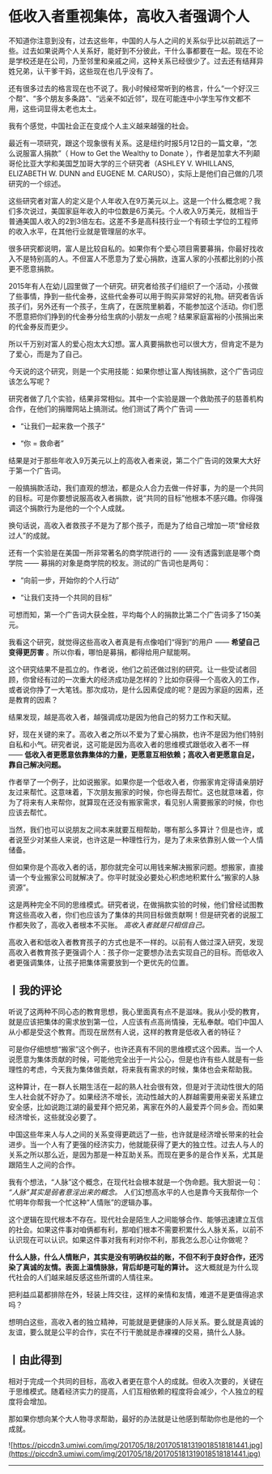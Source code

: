 # 低收入者重视集体，高收入者强调个人

不知道你注意到没有，过去这些年，中国的人与人之间的关系似乎比以前疏远了一些。过去如果说两个人关系好，能好到不分彼此，干什么事都要在一起。现在不论是学校还是在公司，乃至邻里和亲戚之间，这种关系已经很少了。过去还有结拜异姓兄弟，认干爹干妈，这些现在也几乎没有了。

还有很多过去的格言现在也不说了。我小时候经常听到的格言，什么“一个好汉三个帮”、“多个朋友多条路”、“远亲不如近邻”，现在可能连中小学生写作文都不用，这些词显得太老也太土。

我有个感觉，中国社会正在变成个人主义越来越强的社会。

最近有一项研究，跟这个现象很有关系。这是纽约时报5月12日的一篇文章，“怎么说服富人捐款”（ How to Get the Wealthy to Donate ），作者是加拿大不列颠哥伦比亚大学和美国芝加哥大学的三个研究者（ASHLEY V. WHILLANS, ELIZABETH W. DUNN and EUGENE M. CARUSO），实际上是他们自己做的几项研究的一个综述。

这些研究者对富人的定义是个人年收入在9万美元以上。这是一个什么概念呢？我们多次说过，美国家庭年收入的中位数是6万美元。个人收入9万美元，就相当于普通美国人收入的2到3倍左右。这差不多是高科技行业一个有硕士学位的工程师的收入水平，在其他行业就是管理层的水平。

很多研究都说明，富人是比较自私的。如果你有个爱心项目需要募捐，你最好找收入不是特别高的人。不但富人不愿意为了爱心捐款，连富人家的小孩都比别的小孩更不愿意捐款。

2015年有人在幼儿园里做了一个研究。研究者给孩子们组织了一个活动，小孩做了些事情，挣到一些代金券，这些代金券可以用于购买非常好的礼物。研究者告诉孩子们，另外还有一个孩子，生病了，在医院里躺着，不能参加这个活动。你们愿不愿意把你们挣到的代金券分给生病的小朋友一点呢？结果家庭富裕的小孩捐出来的代金券反而更少。

所以千万别对富人的爱心抱太大幻想。富人真要捐款也可以很大方，但肯定不是为了爱心，而是为了自己。

今天说的这个研究，则是一个实用技能：如果你想让富人掏钱捐款，这个广告词应该怎么写呢？

研究者做了几个实验，结果非常相似。其中一个实验是跟一个救助孩子的慈善机构合作，在他们的捐赠网站上搞测试。他们测试了两个广告词 —— 

* “让我们一起来救一个孩子”

* “你 = 救命者”

结果是对于那些年收入9万美元以上的高收入者来说，第二个广告词的效果大大好于第一个广告词。

一般搞捐款活动，我们直观的想法，都是众人合力去做一件好事，为的是一个共同的目标。可是你要想说服高收入者捐款，说“共同的目标”他根本不感兴趣。你得强调这个捐款行为是他的一个个人成就。

换句话说，高收入者救孩子不是为了那个孩子，而是为了给自己增加一项“曾经救过人”的成就。

还有一个实验是在美国一所非常著名的商学院进行的 —— 没有透露到底是哪个商学院 —— 募捐的对象是商学院的校友。测试的广告词也是两句：

* “向前一步，开始你的个人行动”

* “让我们支持一个共同的目标”

可想而知，第一个广告词大获全胜，平均每个人的捐款比第二个广告词多了150美元。

我看这个研究，就觉得这些高收入者真是有点像咱们“得到”的用户 —— **希望自己变得更厉害** 。所以你看，哪怕是募捐，都得给用户赋能啊。

这个研究结果不是孤立的。作者说，他们之前还做过别的研究。让一些受试者回顾，你曾经有过的一次重大的经济成功是怎样的？比如你获得一个高收入的工作，或者说你挣了一大笔钱。那次成功，是什么因素促成的呢？是因为家庭的因素，还是教育的因素？

结果发现，越是高收入者，越强调成功是因为他自己的努力工作和天赋。

好，现在关键的来了。高收入者之所以不爱为了爱心捐款，也许不是因为他们特别自私和小气。研究者说，这可能是因为高收入者的思维模式跟低收入者不一样 —— **低收入者更愿意依靠集体的力量，更愿意互相依赖；高收入者更愿意自足，靠自己解决问题。**

作者举了一个例子，比如说搬家。如果你是一个低收入者，你搬家肯定得请亲朋好友过来帮忙。这意味着，下次朋友搬家的时候，你也得去帮忙。这也就意味着，你为了将来有人来帮你，就算现在还没有搬家需求，看见别人需要搬家的时候，你也应该去帮忙。

当然，我们也可以说朋友之间本来就要互相帮助，哪有那么多算计？但是也许，或者说至少对某些人来说，也许这是一种理性行为，是为了未来依靠别人做一个人情储备。

但如果你是个高收入者的话，那你就完全可以用钱来解决搬家问题。想搬家，直接请一个专业搬家公司就解决了。你平时就没必要处心积虑地积累什么“搬家的人脉资源”。

这是两种完全不同的思维模式。研究者说，在做捐款实验的时候，他们曾经试图教育这些高收入者，你们也应该为了集体的共同目标做贡献啊！但是研究者的说服工作都失败了，高收入者根本不买账。 *高收入者就是只相信自己。*

高收入者和低收入者教育孩子的方式也是不一样的。以前有人做过深入研究，发现高收入者教育孩子更强调个人：孩子你一定要想办法去实现自己的目标。而低收入者更强调集体，让孩子把集体需要放到一个更优先的位置。

## 丨我的评论

听说了这两种不同心态的教育思想，我心里面真有点不是滋味。我从小受的教育，就是应该把集体的需求放到第一位，人应该有点高尚情操，无私奉献。咱们中国人从小都是受这个教育。而现在居然有人说，这样的教育是低收入者的特征？

可是你仔细想想“搬家”这个例子，也许还真有不同的思维模式这个因素。当一个人说愿意为集体贡献的时候，可能他完全出于一片公心，但是也许有些人就是有一些理性的考虑，今天我为集体做贡献，将来我有需求的时候，集体也会来帮助我。

这种算计，在一群人长期生活在一起的熟人社会很有效，但是对于流动性很大的陌生人社会就不好办了。如果经济不增长，流动性越大的人群越需要用亲密关系建立安全感，比如说跑江湖的最爱拜个把兄弟，离家在外的人最爱弄个同乡会。而如果经济增长，这些就没必要了。

中国这些年来人与人之间的关系变得更疏远了一些，也许就是经济增长带来的社会进步。当一个人有了更强的经济实力，他就能获得了更大的独立性。过去人与人的关系之所以那么近，是因为那是一种互助关系。而现在更多的是合作关系，尤其是跟陌生人之间的合作。

我有个想法，“人脉”这个概念，在现代社会根本就是一个伪命题。我大胆说一句： *“人脉”其实是弱者意淫出来的概念。* 人们幻想高水平的人也是靠今天我帮你一个忙明年你帮我一个忙这种“人情账”的逻辑办事。

这个逻辑在现代根本不存在。现代社会是陌生人之间能够合作、能够迅速建立互信的社会。如果这件事对咱俩都有利，那咱们根本不需要积累什么人脉关系，以前不认识现在可以认识。如果这件事对我有利对你不利，那我怎么忍心让你做呢？

 **什么人脉，什么人情账户，其实是没有明确权益的账，不但不利于良好合作，还污染了真诚的友情。表面上温情脉脉，背后却是可耻的算计。** 这大概就是为什么现代社会的人们越来越反感这些所谓的人情往来。

把利益瓜葛都排除在外，轻装上阵交往，这样的亲情和友情，难道不是更值得追求吗？

想明白这些，高收入者的独立精神，可能就是更健康的人际关系。要么就是真诚的友谊，要么就是公平的合作，实在不行干脆就是赤裸裸的交易，搞什么人脉。

## 丨由此得到

相对于完成一个共同的目标，高收入者更在意个人的成就。但收入次要的，关键在于思维模式。随着经济实力的提高，人们互相依赖的程度将会减少，个人独立的程度将会增加。

那如果你想向某个大人物寻求帮助，最好的办法就是让他感到帮助你也是他的一个成就。 

![https://piccdn3.umiwi.com/img/201705/18/201705181319018518181441.jpg](https://piccdn3.umiwi.com/img/201705/18/201705181319018518181441.jpg)

---
